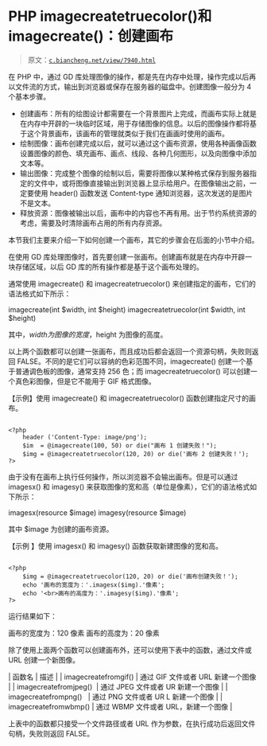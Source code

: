 # PHP imagecreatetruecolor()和 imagecreate()：创建画布

> 原文：[`c.biancheng.net/view/7940.html`](http://c.biancheng.net/view/7940.html)

在 PHP 中，通过 GD 库处理图像的操作，都是先在内存中处理，操作完成以后再以文件流的方式，输出到浏览器或保存在服务器的磁盘中。创建图像一般分为 4 个基本步骤。

*   创建画布：所有的绘图设计都需要在一个背景图片上完成，而画布实际上就是在内存中开辟的一块临时区域，用于存储图像的信息。以后的图像操作都将基于这个背景画布，该画布的管理就类似于我们在画画时使用的画布。
*   绘制图像：画布创建完成以后，就可以通过这个画布资源，使用各种画像函数设置图像的颜色、填充画布、画点、线段、各种几何图形，以及向图像中添加文本等。
*   输出图像：完成整个图像的绘制以后，需要将图像以某种格式保存到服务器指定的文件中，或将图像直接输出到浏览器上显示给用户。在图像输出之前，一定要使用 header() 函数发送 Content-type 通知浏览器，这次发送的是图片不是文本。
*   释放资源：图像被输出以后，画布中的内容也不再有用。出于节约系统资源的考虑，需要及时清除画布占用的所有内存资源。

本节我们主要来介绍一下如何创建一个画布，其它的步骤会在后面的小节中介绍。

在使用 GD 库处理图像时，首先要创建一张画布。创建画布就是在内存中开辟一块存储区域，以后 GD 库的所有操作都是基于这个画布处理的。

通常使用 imagecreate() 和 imagecreatetruecolor() 来创建指定的画布，它们的语法格式如下所示：

imagecreate(int $width, int $height)
imagecreatetruecolor(int $width, int $height)

其中，$width 为图像的宽度，$height 为图像的高度。

以上两个函数都可以创建一张画布，而且成功后都会返回一个资源句柄，失败则返回 FALSE。不同的是它们可以容纳的色彩范围不同，imagecreate() 创建一个基于普通调色板的图像，通常支持 256 色；而 imagecreatetruecolor() 可以创建一个真色彩图像，但是它不能用于 GIF 格式图像。

【示例】使用 imagecreate() 和 imagecreatetruecolor() 函数创建指定尺寸的画布。

```

<?php
    header ('Content-Type: image/png');
    $im  = @imagecreate(100, 50) or die("画布 1 创建失败！");
    $img = @imagecreatetruecolor(120, 20) or die('画布 2 创建失败！');
?>
```

由于没有在画布上执行任何操作，所以浏览器不会输出画布。但是可以通过 imagesx() 和 imagesy() 来获取图像的宽和高（单位是像素），它们的语法格式如下所示：

imagesx(resource $image)
imagesy(resource $image)

其中 $image 为创建的画布资源。

【示例 】使用 imagesx() 和 imagesy() 函数获取新建图像的宽和高。

```

<?php
    $img = @imagecreatetruecolor(120, 20) or die('画布创建失败！');
    echo '画布的宽度为：'.imagesx($img).'像素';
    echo '<br>画布的高度为：'.imagesy($img).'像素';
?>
```

运行结果如下：

画布的宽度为：120 像素
画布的高度为：20 像素

除了使用上面两个函数可以创建画布外，还可以使用下表中的函数，通过文件或 URL 创建一个新图像。

| 函数名 | 描述 |
| imagecreatefromgif() | 通过 GIF 文件或者 URL 新建一个图像 |
| imagecreatefromjpeg()  | 通过 JPEG 文件或者 UR 新建一个图像 |
| imagecreatefrompng()   | 通过 PNG 文件或者 UR L 新建一个图像 |
| imagecreatefromwbmp() | 通过 WBMP 文件或者 URL，新建一个图像 |

上表中的函数都只接受一个文件路径或者 URL 作为参数，在执行成功后返回文件句柄，失败则返回 FALSE。